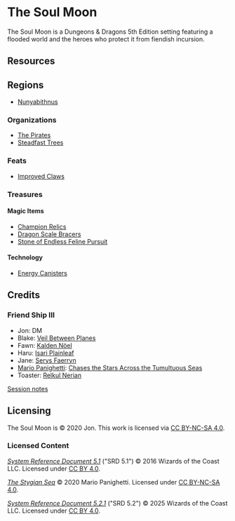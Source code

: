 # The Soul Moon

The Soul Moon is a Dungeons & Dragons 5th Edition setting featuring a flooded world and the heroes who protect it from fiendish incursion.

## Resources

## Regions

- [Nunyabithnus](regions/nunyabithnus.md)

### Organizations

- [The Pirates](organizations/pirates/pirates.md)
- [Steadfast Trees](organizations/steadfast-trees/steadfast-trees.md)

### Feats

- [Improved Claws](feats/improved-claws.md)

### Treasures

#### Magic Items

- [Champion Relics](treasures/magic-items/champion-relics.md)
- [Dragon Scale Bracers](treasures/magic-items/dragon-scale-bracers.md)
- [Stone of Endless Feline Pursuit](treasures/magic-items/stone-of-endless-feline-pursuit.md)

#### Technology

- [Energy Canisters](treasures/technology/energy-canisters.md)

## Credits

### Friend Ship III

- Jon: DM
- Blake: [Veil Between Planes](organizations/pirates/members/veil-between-planes.md)
- Fawn: [Kalden Nöel](organizations/pirates/members/kalden-noel.md)
- Haru: [Isari Plainleaf](organizations/pirates/members/isari-plainleaf.md)
- Jane: [Serys Faerryn](organizations/pirates/members/serys-faerryn.md)
- [Mario Panighetti](https://mario.panighetti.net): [Chases the Stars Across the Tumultuous Seas](organizations/pirates/members/chases-the-stars-across-the-tumultuous-seas.md)
- Toaster: [Relkul Nerian](organizations/pirates/members/relkul-nerian.md)

[Session notes](https://github.com/Jmanrules007/Soul-Moon/wiki/Friend-Ship-III)

## Licensing

The Soul Moon is © 2020 Jon. This work is licensed via [CC BY-NC-SA 4.0](https://creativecommons.org/licenses/by-nc-sa/4.0/legalcode).

### Licensed Content

_[System Reference Document 5.1](https://dndbeyond.com/srd)_ ("SRD 5.1") © 2016 Wizards of the Coast LLC. Licensed under [CC BY 4.0](https://creativecommons.org/licenses/by/4.0/legalcode).

_[The Stygian Sea](https://github.com/mpanighetti/dnd5e-stygian-sea)_ © 2020 Mario Panighetti. Licensed under [CC BY-NC-SA 4.0](https://creativecommons.org/licenses/by-nc-sa/4.0/legalcode).

_[System Reference Document 5.2.1](https://www.dndbeyond.com/srd)_ ("SRD 5.2") © 2025 Wizards of the Coast LLC. Licensed under [CC BY 4.0](https://creativecommons.org/licenses/by/4.0/legalcode).
